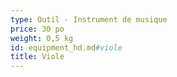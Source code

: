 ```yaml
---
type: Outil - Instrument de musique
price: 30 po
weight: 0,5 kg
id: equipment_hd.md#viole
title: Viole
---
```


